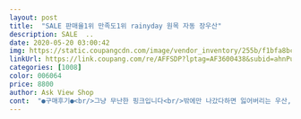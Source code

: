 ```yaml
---
layout: post 
title:  "SALE 판매율1위 만족도1위 rainyday 원목 자동 장우산" 
description: SALE  ..
date: 2020-05-20 03:00:42 
img: https://static.coupangcdn.com/image/vendor_inventory/255b/f1bfa8bce0c18a763d4c73dd1c52a62cda81a69677ba584c1d904fb86cdb.jpg 
linkUrl: https://link.coupang.com/re/AFFSDP?lptag=AF3600438&subid=ahnPublicAsk&pageKey=178910699&itemId=512389768&vendorItemId=70581191160&traceid=V0-113-63b11adade5a709b 
categories: [1008] 
color: 006064 
price: 8800 
author: Ask View Shop 
cont:  "●구매후기●<br/>그냥 무난한 핑크입니다<br/>밖에만 나갔다하면 잃어버리는 우산,,, 이제 장마철이고 하니 미리 두개 구매했어요<br/>배이비도 핫 핑크도 아닌<br/>비가 갑자기 오는 경우가 종종있어서<br/>비닐우산만 우산꽃이에 가득해서<br/>색이 너무 이뻐요 그리고 튼튼한거 같구요<br/>아직 주질 못했는데 왠지 맘에 들어할거 같아요 ㅎㅎ<br/>안에 뼈대도 튼튼한거같고 가격도 좋네요>.<br/>< 보통 밖에서 사려면 만얼마씩 하잖아요 ㅋㅋㅋㅋ 우산 보고나니 비왔음 좋겠네요<br/>잘쓰라고 할께용 ㅎ<br/>하나 구매했습니다<br/>화이트 사면서 언니는 핑크하나 줄려고 같이 구매했어요<br/>화이트라 역시 깔끔하네요<br/>" 
---
```

